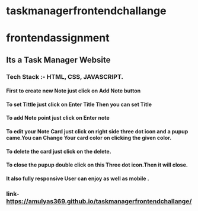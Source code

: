 # taskmanagerfrontendchallange
# frontendassignment
## Its a Task Manager Website
### Tech Stack :- HTML, CSS, JAVASCRIPT.
#### First to create new Note just click on Add Note button
#### To set Tittle just  click on Enter Title Then you can set Title
#### To add Note point just click on Enter note
#### To edit your Note Card just click on right side three dot icon and a pupup came.You can Change Your card color on clicking the given color.
#### To delete the card just click on the delete.
#### To close the pupup double click on this Three dot icon.Then it will close.
#### It also fully responsive User can enjoy as well as mobile .

### link- https://amulyas369.github.io/taskmanagerfrontendchallange/